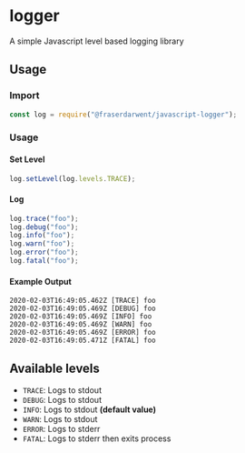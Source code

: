 # logger

A simple Javascript level based logging library

## Usage

### Import

```javascript
const log = require("@fraserdarwent/javascript-logger");
```

### Usage

#### Set Level

```javascript
log.setLevel(log.levels.TRACE);
```

#### Log

```javascript
log.trace("foo");
log.debug("foo");
log.info("foo");
log.warn("foo");
log.error("foo");
log.fatal("foo");
```

#### Example Output

```
2020-02-03T16:49:05.462Z [TRACE] foo
2020-02-03T16:49:05.469Z [DEBUG] foo
2020-02-03T16:49:05.469Z [INFO] foo
2020-02-03T16:49:05.469Z [WARN] foo
2020-02-03T16:49:05.469Z [ERROR] foo
2020-02-03T16:49:05.471Z [FATAL] foo
```

## Available levels

- `TRACE`: Logs to stdout
- `DEBUG`: Logs to stdout
- `INFO`: Logs to stdout **(default value)**
- `WARN`: Logs to stdout
- `ERROR`: Logs to stderr
- `FATAL`: Logs to stderr then exits process
